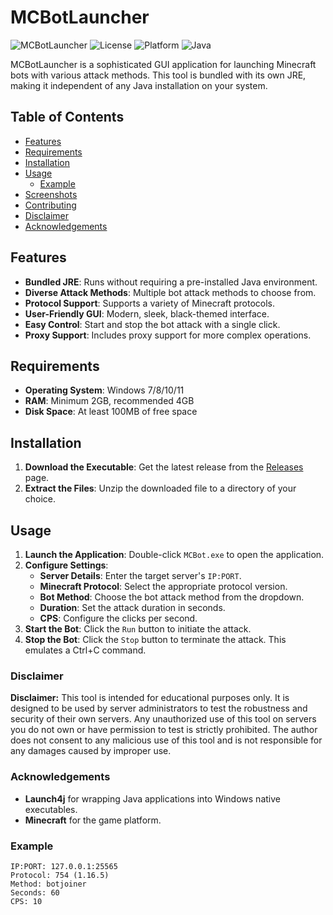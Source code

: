 # MCBotLauncher

![MCBotLauncher](https://img.shields.io/badge/version-1.0-blue.svg)
![License](https://img.shields.io/badge/license-MIT-green.svg)
![Platform](https://img.shields.io/badge/platform-Windows-yellow.svg)
![Java](https://img.shields.io/badge/java-11%2B-red.svg)

MCBotLauncher is a sophisticated GUI application for launching Minecraft bots with various attack methods. This tool is bundled with its own JRE, making it independent of any Java installation on your system.

## Table of Contents

- [Features](#features)
- [Requirements](#requirements)
- [Installation](#installation)
- [Usage](#usage)
  - [Example](#example)
- [Screenshots](#screenshots)
- [Contributing](#contributing)
- [Disclaimer](#disclaimer)
- [Acknowledgements](#acknowledgements)

## Features

- **Bundled JRE**: Runs without requiring a pre-installed Java environment.
- **Diverse Attack Methods**: Multiple bot attack methods to choose from.
- **Protocol Support**: Supports a variety of Minecraft protocols.
- **User-Friendly GUI**: Modern, sleek, black-themed interface.
- **Easy Control**: Start and stop the bot attack with a single click.
- **Proxy Support**: Includes proxy support for more complex operations.

## Requirements

- **Operating System**: Windows 7/8/10/11
- **RAM**: Minimum 2GB, recommended 4GB
- **Disk Space**: At least 100MB of free space

## Installation

1. **Download the Executable**: Get the latest release from the [Releases]([https://github.com/R-Samir-Bhuiyan-A/mcbot.exe/releases) page.
2. **Extract the Files**: Unzip the downloaded file to a directory of your choice.


## Usage

1. **Launch the Application**: Double-click `MCBot.exe` to open the application.
2. **Configure Settings**:
    - **Server Details**: Enter the target server's `IP:PORT`.
    - **Minecraft Protocol**: Select the appropriate protocol version.
    - **Bot Method**: Choose the bot attack method from the dropdown.
    - **Duration**: Set the attack duration in seconds.
    - **CPS**: Configure the clicks per second.
3. **Start the Bot**: Click the `Run` button to initiate the attack.
4. **Stop the Bot**: Click the `Stop` button to terminate the attack. This emulates a Ctrl+C command.



### Disclaimer

**Disclaimer:** This tool is intended for educational purposes only. It is designed to be used by server administrators to test the robustness and security of their own servers. Any unauthorized use of this tool on servers you do not own or have permission to test is strictly prohibited. The author does not consent to any malicious use of this tool and is not responsible for any damages caused by improper use.


### Acknowledgements
- **Launch4j** for wrapping Java applications into Windows native executables.
- **Minecraft** for the game platform.





### Example

```plaintext
IP:PORT: 127.0.0.1:25565
Protocol: 754 (1.16.5)
Method: botjoiner
Seconds: 60
CPS: 10


